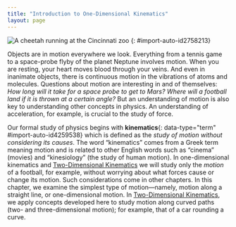 ```yaml
---
title: "Introduction to One-Dimensional Kinematics"
layout: page
---
```


![A cheetah running at the Cincinnati zoo](../resources/ch2CheetahRun.jpg "The
motion of
a cheetah can be described by the animal&#x2019;s displacement,
speed, velocity, and acceleration. When it runs in a straight line without any
change in direction, its motion is said to be one dimensional. (credit: Mark Dumont, Wikimedia Commons)")
{: #import-auto-id2758213}

Objects are in motion everywhere we look. Everything from a tennis game to a
space-probe flyby of the planet Neptune involves motion. When you are resting,
your heart moves blood through your veins. And even in inanimate objects, there
is continuous motion in the vibrations of atoms and molecules. Questions about
motion are interesting in and of themselves: *How long will it take for a space
probe to get to Mars? Where will a football land if it is thrown at a certain
angle?* But an understanding of motion is also key to understanding other
concepts in physics. An understanding of acceleration, for example, is crucial
to the study of force.

Our formal study of physics begins with
**kinematics**{: data-type="term" #import-auto-id4259538}
which is defined as the *study  of motion without considering its causes*. The word “kinematics” comes from a Greek term meaning
motion and is related to other English words such as “cinema” (movies) and
“kinesiology” (the study of human motion). In one-dimensional kinematics
and [Two-Dimensional Kinematics](../contents/ch3TwoDimensionalKinematics.md) we will study only the
*motion* of a football, for example, without worrying about what forces cause or
change its motion. Such considerations come in other chapters. In this chapter,
we examine the simplest type of motion—namely, motion along a straight line, or
one-dimensional motion. In [Two-Dimensional Kinematics](../contents/ch3TwoDimensionalKinematics.md), we
apply concepts developed here to study motion along curved paths (two- and
three-dimensional motion); for example, that of a car rounding a curve.
